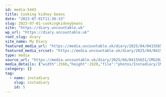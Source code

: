 ```yaml
---
id: media-5443
title: Cooking kidney beans
date: "2023-07-01T11:38:33"
slug: 2023-07-01-cookingkidneybeans
site: "https://diary.uncountable.uk"
wp_url: "https://diary.uncountable.uk"
root_slug: diary
site_name: My Diary
featured_media_url: "https://media.uncountable.uk/diary/2025/04/04155651/IMG20230701123833~2-scaled.webp"
featured_media_srcset: "https://media.uncountable.uk/diary/2025/04/04155651/IMG20230701123833~2-300x225.webp 300w, https://media.uncountable.uk/diary/2025/04/04155651/IMG20230701123833~2-1024x768.webp 1024w, https://media.uncountable.uk/diary/2025/04/04155651/IMG20230701123833~2-150x150.webp 150w, https://media.uncountable.uk/diary/2025/04/04155651/IMG20230701123833~2-640x480.webp 640w, https://media.uncountable.uk/diary/2025/04/04155651/IMG20230701123833~2-scaled.webp 2560w"
type: media
source_url: "https://media.uncountable.uk/diary/2025/04/04155651/IMG20230701123833~2-scaled.webp"
media_details: {"width":2560,"height":1920,"file":"photos/Instadiary/IMG20230701123833~2-scaled.webp","filesize":286822,"sizes":{"medium":{"file":"IMG20230701123833~2-300x225.webp","width":300,"height":225,"filesize":17320,"mime_type":"image/webp","source_url":"https://media.uncountable.uk/diary/2025/04/04155651/IMG20230701123833~2-300x225.webp"},"large":{"file":"IMG20230701123833~2-1024x768.webp","width":1024,"height":768,"filesize":99964,"mime_type":"image/webp","source_url":"https://media.uncountable.uk/diary/2025/04/04155651/IMG20230701123833~2-1024x768.webp"},"thumbnail":{"file":"IMG20230701123833~2-150x150.webp","width":150,"height":150,"filesize":7094,"mime_type":"image/webp","source_url":"https://media.uncountable.uk/diary/2025/04/04155651/IMG20230701123833~2-150x150.webp"},"mobwidth":{"file":"IMG20230701123833~2-640x480.webp","width":640,"height":480,"filesize":52788,"mime_type":"image/webp","source_url":"https://media.uncountable.uk/diary/2025/04/04155651/IMG20230701123833~2-640x480.webp"},"full":{"file":"IMG20230701123833~2-scaled.webp","width":2560,"height":1920,"mime_type":"image/webp","source_url":"https://media.uncountable.uk/diary/2025/04/04155651/IMG20230701123833~2-scaled.webp"}},"image_meta":{"aperture":"0","credit":"","camera":"","caption":"","created_timestamp":"0","copyright":"","focal_length":"0","iso":"0","shutter_speed":"0","title":"","orientation":"0","keywords":[]},"original_image":"IMG20230701123833~2.webp"}
category: []
tag:
  - name: instadiary
    slug: instadiary
    id: 5
---
```


